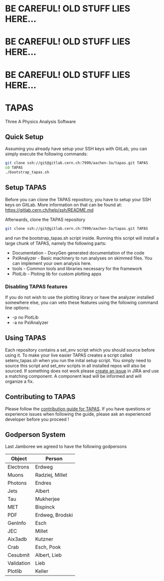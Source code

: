 # BE CAREFUL! OLD STUFF LIES HERE...
# BE CAREFUL! OLD STUFF LIES HERE...
# BE CAREFUL! OLD STUFF LIES HERE...

# TAPAS
Three A Physics Analysis Software

## Quick Setup
Assuming you already have setup your SSH keys with GitLab, you can simply execute the following commands:
```bash
git clone ssh://git@gitlab.cern.ch:7999/aachen-3a/tapas.git TAPAS
cd TAPAS
./bootstrap_tapas.sh
```

## Setup TAPAS
Before you can clone the TAPAS repository, you have to setup your SSH keys on GitLab. More information on that can be found at: https://gitlab.cern.ch/help/ssh/README.md

Afterwards, clone the TAPAS repository
```bash
git clone ssh://git@gitlab.cern.ch:7999/aachen-3a/tapas.git TAPAS
```
and run the bootstrap_tapas.sh script inside. Running this script will install a large chunk of TAPAS, namely the following parts:
* Documentation - DoxyGen generated documentation of the code
* PxlAnalyzer - Basic machinery to run analyses on skimmed files. You can implement your own analysis here.
* tools - Common tools and libraries necessary for the framework
* PlotLib - Ploting lib for custom plotting apps


### Disabling TAPAS features
If you do not wish to use the plotting library or have the analyzer installed somewhere else, you can veto these features using the following command line options:
* -p no PlotLib
* -a no PxlAnalyzer

## Using TAPAS
Each repository contains a set_env script which you should source before using it. 
To make your live easier TAPAS creates a script called setenv_tapas.sh when you run the inital setup script.
You simply need to source this script and set_env scripts in all installed repos will also be sourced. 
If something does not work please [create an issue](https://its.cern.ch/jira/secure/CreateIssue!default.jspa) in JIRA and use a matching component.
A component lead will be informed and will organize a fix.

## Contributing to TAPAS
Please follow the [contribution guide for TAPAS](https://gitlab.cern.ch/aachen-3a/NanoMUSiC/blob/master/CONTRIBUTING.md). If you have questions
or experience issues when following the guide, please ask an experienced developer before you proceed ! 

## Godperson System
Last Jamboree we agreed to have the following godpersons

| Object    | Person |
|-----------|--------|
| Electrons | Erdweg |
| Muons     | Radziej, Millet |
| Photons   | Endres |
| Jets      | Albert|
| Tau       | Mukherjee |
| MET       | Bispinck |
| PDF       | Erdweg, Brodski |
| GenInfo   | Esch |
| JEC       | Millet |
| Aix3adb   | Kutzner |
| Crab      | Esch, Pook |
| Cesubmit  | Albert, Lieb |
| Validation| Lieb |
| Plotlib   | Keller |




